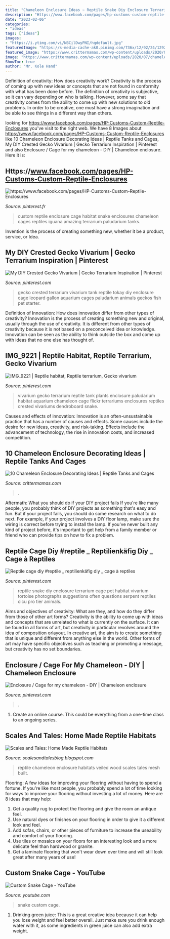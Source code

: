 ```yaml
---
title: "Chameleon Enclosure Ideas ~ Reptile Snake Diy Enclosure Terrarium Cage Pet Habitat Vivarium Tortoise Photographs Suggestions Often Questions Serpent Reptiles Cicu Pro Tier Animals"
description: "Https://www.facebook.com/pages/hp-customs-custom-reptile-enclosures"
date: "2023-02-06"
categories:
- "ideas"
tags: ["ideas"]
images:
- "https://i.ytimg.com/vi/NBCilDwyPNI/hqdefault.jpg"
featuredImage: "https://s-media-cache-ak0.pinimg.com/736x/12/92/24/1292247f4fe47a1f37e41e3dd5b99ae9--gecko-vivarium-gecko-terrarium.jpg"
featured_image: "https://www.crittermamas.com/wp-content/uploads/2020/07/chameleon-226287_1920.jpg"
image: "https://www.crittermamas.com/wp-content/uploads/2020/07/chameleon-226287_1920.jpg"
ShowToc: true
author: "Mr. Kole Hand"
---
```



Definition of creativity: How does creativity work?
Creativity is the process of coming up with new ideas or concepts that are not found in conformity with what has been done before. The definition of creativity is subjective, so it can vary depending on who is talking. However, some say that creativity comes from the ability to come up with new solutions to old problems. In order to be creative, one must have a strong imagination and be able to see things in a different way than others.

	

		
looking for https://www.facebook.com/pages/HP-Customs-Custom-Reptile-Enclosures you've visit to the right web. We have 8 Images about https://www.facebook.com/pages/HP-Customs-Custom-Reptile-Enclosures like 10 Chameleon Enclosure Decorating Ideas | Reptile Tanks and Cages, My DIY Crested Gecko Vivarium | Gecko Terrarium Inspiration | Pinterest and also Enclosure / Cage for my chameleon - DIY | Chameleon enclosure. Here it is:
		
    
## Https://www.facebook.com/pages/HP-Customs-Custom-Reptile-Enclosures

<img loading=lazy src="https://i.pinimg.com/originals/a7/7f/ff/a77fff549bd1f4c154ed119de23ad791.jpg" onerror="this.onerror=null;this.src='https://tse1.mm.bing.net/th?id=OIP.96_x3wggEyOioOGUiGt_mQHaJ6&amp;pid=15.1';" alt="https://www.facebook.com/pages/HP-Customs-Custom-Reptile-Enclosures">

_Source: pinterest.fr_

>custom reptile enclosure cage habitat snake enclosures chameleon cages reptiles iguana amazing terrarium paludarium tanks. 

	

Invention is the process of creating something new, whether it be a product, service, or Idea.

    
## My DIY Crested Gecko Vivarium | Gecko Terrarium Inspiration | Pinterest

<img loading=lazy src="https://s-media-cache-ak0.pinimg.com/736x/12/92/24/1292247f4fe47a1f37e41e3dd5b99ae9--gecko-vivarium-gecko-terrarium.jpg" onerror="this.onerror=null;this.src='https://tse2.mm.bing.net/th?id=OIP.n6OSTT5JXmXr16RCiUl0tAHaMY&amp;pid=15.1';" alt="My DIY Crested Gecko Vivarium | Gecko Terrarium Inspiration | Pinterest">

_Source: pinterest.com_

>gecko crested terrarium vivarium tank reptile tokay diy enclosure cage leopard gallon aquarium cages paludarium animals geckos fish pet starter. 

	

Definition of Innovation: How does innovation differ from other types of creativity?
Innovation is the process of creating something new and original, usually through the use of creativity. It is different from other types of creativity because it is not based on a preconceived idea or knowledge. Innovation can be seen as the ability to think outside the box and come up with ideas that no one else has thought of.

    
## IMG_9221 | Reptile Habitat, Reptile Terrarium, Gecko Vivarium

<img loading=lazy src="https://i.pinimg.com/originals/7d/b6/82/7db682e748755996ddcd9708401bbee6.jpg" onerror="this.onerror=null;this.src='https://tse4.mm.bing.net/th?id=OIP.EMvpP9BeQWTAuW-UtHr7WQHaJ4&amp;pid=15.1';" alt="IMG_9221 | Reptile habitat, Reptile terrarium, Gecko vivarium">

_Source: pinterest.com_

>vivarium gecko terrarium reptile tank plants enclosure paludarium habitat aquarium chameleon cage flickr terrariums enclosures reptiles crested vivariums dendroboard snake. 

	

Causes and effects of innovation:
Innovation is an often-unsustainable practice that has a number of causes and effects. Some causes include the desire for new ideas, creativity, and risk-taking. Effects include the advancement of technology, the rise in innovation costs, and increased competition.

    
## 10 Chameleon Enclosure Decorating Ideas | Reptile Tanks And Cages

<img loading=lazy src="https://www.crittermamas.com/wp-content/uploads/2020/07/chameleon-226287_1920.jpg" onerror="this.onerror=null;this.src='https://tse4.mm.bing.net/th?id=OIP.DYWyLI0VYz54ew1CNe2_gAHaE6&amp;pid=15.1';" alt="10 Chameleon Enclosure Decorating Ideas | Reptile Tanks and Cages">

_Source: crittermamas.com_

>. 

	

Aftermath: What you should do if your DIY project fails
If you're like many people, you probably think of DIY projects as something that's easy and fun. But if your project fails, you should do some research on what to do next. For example, if your project involves a DIY floor lamp, make sure the wiring is correct before trying to install the lamp. If you've never built any kind of project before, it's important to get help from a family member or friend who can provide tips on how to fix a problem.

    
## Reptile Cage Diy #reptile _ Reptilienkäfig Diy _ Cage à Reptiles

<img loading=lazy src="https://i.pinimg.com/736x/52/e4/27/52e427d7b7c1f6f6894e57ac06292fea.jpg" onerror="this.onerror=null;this.src='https://tse4.mm.bing.net/th?id=OIP.32YsZf0VQX053afFMrKWhgHaM1&amp;pid=15.1';" alt="Reptile cage diy #reptile _ reptilienkäfig diy _ cage à reptiles">

_Source: pinterest.com_

>reptile snake diy enclosure terrarium cage pet habitat vivarium tortoise photographs suggestions often questions serpent reptiles cicu pro tier animals. 

	

Aims and objectives of creativity: What are they, and how do they differ from those of other art forms?
Creativity is the ability to come up with ideas and concepts that are unrelated to what is currently on the surface. It can be found in all forms of art, but creativity in particular revolves around the idea of composition orlayout. In creative art, the aim is to create something that is unique and different from anything else in the world. Other forms of art may have specific objectives such as teaching or promoting a message, but creativity has no set boundaries.

    
## Enclosure / Cage For My Chameleon - DIY | Chameleon Enclosure

<img loading=lazy src="https://i.pinimg.com/736x/7b/a4/c3/7ba4c39ec433703101e00eadf7a6f3c7.jpg" onerror="this.onerror=null;this.src='https://tse2.mm.bing.net/th?id=OIP.UWpwXQkSrOvazq8x67x2nQHaJ4&amp;pid=15.1';" alt="Enclosure / Cage for my chameleon - DIY | Chameleon enclosure">

_Source: pinterest.com_

>. 

	

1. Create an online course. This could be everything from a one-time class to an ongoing series.

    
## Scales And Tales: Home Made Reptile Habitats

<img loading=lazy src="http://4.bp.blogspot.com/-jiTMCHNLsc0/UjNxWsX4RDI/AAAAAAAAASE/31rVq_yE-fs/s1600/photo-7.JPG" onerror="this.onerror=null;this.src='https://tse1.mm.bing.net/th?id=OIP.PJTasyoWO1exTbjRsFBeLgHaJ6&amp;pid=15.1';" alt="Scales and Tales: Home Made Reptile Habitats">

_Source: scalesandtalesblog.blogspot.com_

>reptile chameleon enclosure habitats veiled wood scales tales mesh built. 

	

Flooring: A few ideas for improving your flooring without having to spend a fortune.
If you're like most people, you probably spend a lot of time looking for ways to improve your flooring without investing a lot of money. Here are 8 ideas that may help: 
1. Get a quality rug to protect the flooring and give the room an antique feel. 
2. Use natural dyes or finishes on your flooring in order to give it a different look and feel. 
3. Add sofas, chairs, or other pieces of furniture to increase the useability and comfort of your flooring. 
4. Use tiles or mosaics on your floors for an interesting look and a more delicate feel than hardwood or granite. 
5. Get a laminate flooring that won't wear down over time and will still look great after many years of use! 

    
## Custom Snake Cage - YouTube

<img loading=lazy src="https://i.ytimg.com/vi/NBCilDwyPNI/hqdefault.jpg" onerror="this.onerror=null;this.src='https://tse2.mm.bing.net/th?id=OIP.OrmPTDTZPq1U3iqHQQ-GWAHaFj&amp;pid=15.1';" alt="Custom Snake Cage - YouTube">

_Source: youtube.com_

>snake custom cage. 

	

1. Drinking green juice: This is a great creative idea because it can help you lose weight and feel better overall. Just make sure you drink enough water with it, as some ingredients in green juice can also add extra weight.

